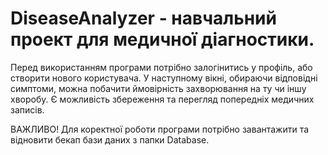# DiseaseAnalyzer - навчальний проект для медичної діагностики. 

Перед використанням програми потрібно залогінитись у профіль, або створити нового користувача. 
У наступному вікні, обираючи відповідні симптоми, можна побачити ймовірність захворювання на ту чи іншу хворобу. Є можливість збереження та перегляд попередніх медичних записів.

ВАЖЛИВО! Для коректної роботи програми потрібно завантажити та відновити бекап бази даних з папки Database. 
